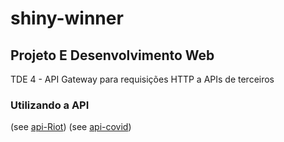 # shiny-winner
## Projeto E Desenvolvimento Web 
TDE 4 - API Gateway para requisições HTTP a APIs de terceiros
### Utilizando a API
(see [api-Riot](https://developer.riotgames.com/))
(see [api-covid](https://covid19api.com))


